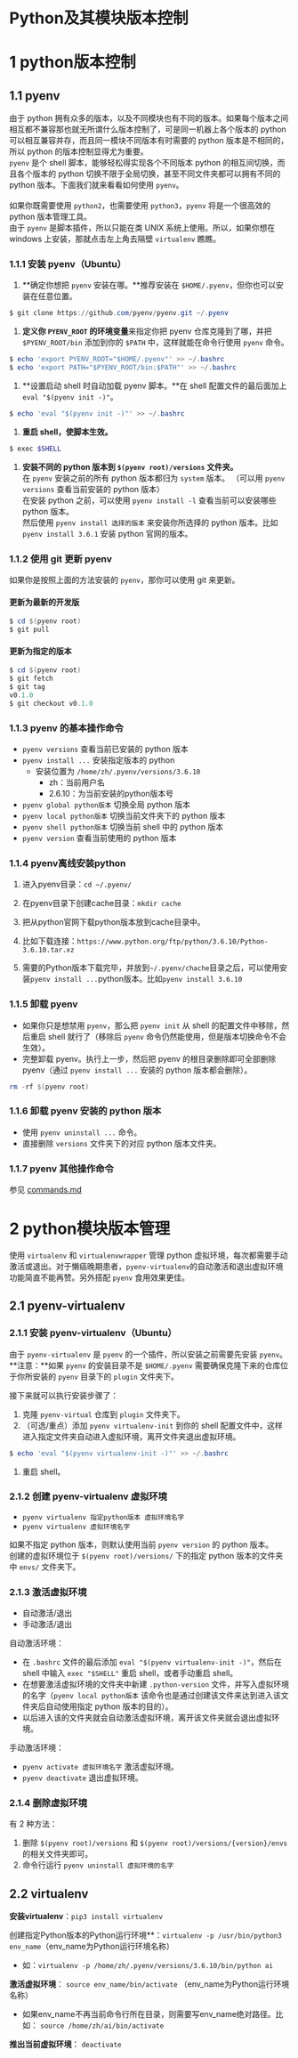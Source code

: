 # Python及其模块版本控制

# 1 python版本控制
## 1.1 pyenv
由于 python 拥有众多的版本，以及不同模块也有不同的版本。如果每个版本之间相互都不兼容那也就无所谓什么版本控制了，可是同一机器上各个版本的 python 可以相互兼容并存，而且同一模块不同版本有时需要的 python 版本是不相同的，所以 python 的版本控制显得尤为重要。<br />`pyenv` 是个 shell 脚本，能够轻松得实现各个不同版本 python 的相互间切换，而且各个版本的 python 切换不限于全局切换，甚至不同文件夹都可以拥有不同的 python 版本。下面我们就来看看如何使用 `pyenv`。<br />
<br />如果你既需要使用 `python2`，也需要使用 `python3`，`pyenv` 将是一个很高效的 python 版本管理工具。<br />由于 `pyenv` 是脚本插件，所以只能在类 UNIX 系统上使用。所以，如果你想在 windows 上安装，那就点击左上角去隔壁 `virtualenv` 瞧瞧。

### 1.1.1 安装 pyenv（Ubuntu）

1. **确定你想把 `pyenv` 安装在哪。**推荐安装在 `$HOME/.pyenv`，但你也可以安装在任意位置。
```powershell
$ git clone https://github.com/pyenv/pyenv.git ~/.pyenv
```

1. **定义你 `PYENV_ROOT` 的环境变量**来指定你把 pyenv 仓库克隆到了哪，并把 `$PYENV_ROOT/bin` 添加到你的 `$PATH` 中，这样就能在命令行使用 `pyenv` 命令。
```powershell
$ echo 'export PYENV_ROOT="$HOME/.pyenv"' >> ~/.bashrc
$ echo 'export PATH="$PYENV_ROOT/bin:$PATH"' >> ~/.bashrc
```

1. **设置启动 shell 时自动加载 pyenv 脚本。**在 shell 配置文件的最后面加上 `eval "$(pyenv init -)"`。
```powershell
$ echo 'eval "$(pyenv init -)"' >> ~/.bashrc
```

1. **重启 shell，使脚本生效。**
```powershell
$ exec $SHELL
```

1. **安装不同的 python 版本到 `$(pyenv root)/versions` 文件夹。**  <br />
在 `pyenv` 安装之前的所有 python 版本都归为 `system` 版本。 （可以用 `pyenv versions` 查看当前安装的 python 版本）<br />
在安装 python 之前，可以使用 `pyenv install -l` 查看当前可以安装哪些 python 版本。<br />
然后使用 `pyenv install 选择的版本` 来安装你所选择的 python 版本。比如 `pyenv install 3.6.1` 安装 python 官网的版本。
### 1.1.2 使用 git 更新 pyenv
如果你是按照上面的方法安装的 `pyenv`，那你可以使用 git 来更新。
#### 更新为最新的开发版


```powershell
$ cd $(pyenv root)
$ git pull
```
#### 更新为指定的版本
```powershell
$ cd $(pyenv root)
$ git fetch
$ git tag
v0.1.0
$ git checkout v0.1.0
```
### 1.1.3 pyenv 的基本操作命令

- `pyenv versions` 查看当前已安装的 python 版本
- `pyenv install ...` 安装指定版本的 python
   - 安装位置为 `/home/zh/.pyenv/versions/3.6.10` 
      - zh：当前用户名
      - 2.6.10：为当前安装的python版本号
- `pyenv global python版本` 切换全局 python 版本
- `pyenv local python版本` 切换当前文件夹下的 python 版本
- `pyenv shell python版本` 切换当前 shell 中的 python 版本
- `pyenv version` 查看当前使用的 python 版本
### 1.1.4 pyenv离线安装python

1. 进入pyenv目录：`cd ~/.pyenv/`

2. 在pyenv目录下创建cache目录：`mkdir cache`

3. 把从python官网下载python版本放到cache目录中。
4. 比如下载连接：`https://www.python.org/ftp/python/3.6.10/Python-3.6.10.tar.xz`
5. 需要的Python版本下载完毕，并放到`~/.pyenv/chache`目录之后，可以使用安装`pyenv install ...`python版本。比如`pyenv install 3.6.10`

### 1.1.5 卸载 pyenv

- 如果你只是想禁用 `pyenv`，那么把 `pyenv init` 从 shell 的配置文件中移除，然后重启 shell 就行了（移除后 `pyenv` 命令仍然能使用，但是版本切换命令不会生效）。
- 完整卸载 pyenv。执行上一步，然后把 pyenv 的根目录删除即可全部删除 pyenv（通过 `pyenv install ...` 安装的 python 版本都会删除）。
```powershell
rm -rf $(pyenv root)
```
### 1.1.6 卸载 pyenv 安装的 python 版本

- 使用 `pyenv uninstall ...` 命令。
- 直接删除 `versions` 文件夹下的对应 python 版本文件夹。
### 1.1.7 pyenv 其他操作命令
参见 [commands.md](https://link.jianshu.com?t=https://github.com/pyenv/pyenv/blob/master/COMMANDS.md)

# 2 python模块版本管理 
使用 `virtualenv` 和 `virtualenvwrapper` 管理 python 虚拟环境，每次都需要手动激活或退出。对于懒癌晚期患者，`pyenv-virtualenv`的自动激活和退出虚拟环境功能简直不能再赞。另外搭配 `pyenv` 食用效果更佳。
## 2.1 pyenv-virtualenv
### 2.1.1 安装 pyenv-virtualenv（Ubuntu）
由于 `pyenv-virtualenv` 是 `pyenv` 的一个插件，所以安装之前需要先安装 `pyenv`。<br />**注意：**如果 `pyenv` 的安装目录不是 `$HOME/.pyenv` 需要确保克隆下来的仓库位于你所安装的 `pyenv` 目录下的 `plugin` 文件夹下。

接下来就可以执行安装步骤了：

1. 克隆 `pyenv-virtual` 仓库到 `plugin` 文件夹下。
1. （可选/重点）添加 `pyenv virtualenv-init` 到你的 shell 配置文件中，这样进入指定文件夹自动进入虚拟环境，离开文件夹退出虚拟环境。
```powershell
$ echo 'eval "$(pyenv virtualenv-init -)"' >> ~/.bashrc
```

1. 重启 shell。
### 2.1.2 创建 pyenv-virtualenv 虚拟环境

- `pyenv virtualenv 指定python版本 虚拟环境名字`
- `pyenv virtualenv 虚拟环境名字`

如果不指定 python 版本，则默认使用当前 `pyenv version` 的 python 版本。<br />创建的虚拟环境位于 `$(pyenv root)/versions/` 下的指定 python 版本的文件夹中 `envs/` 文件夹下。
### 2.1.3 激活虚拟环境

- 自动激活/退出
- 手动激活/退出

自动激活环境：

- 在 `.bashrc` 文件的最后添加 `eval "$(pyenv virtualenv-init -)"`，然后在 shell 中输入 `exec "$SHELL"` 重启 shell，或者手动重启 shell。
- 在想要激活虚拟环境的文件夹中新建 `.python-version` 文件，并写入虚拟环境的名字（`pyenv local python版本` 该命令也是通过创建该文件来达到进入该文件夹后自动使用指定 python 版本的目的）。
- 以后进入该的文件夹就会自动激活虚拟环境，离开该文件夹就会退出虚拟环境。

手动激活环境：

- `pyenv activate 虚拟环境名字` 激活虚拟环境。
- `pyenv deactivate` 退出虚拟环境。
### 2.1.4 删除虚拟环境
有 2 种方法：

1. 删除 `$(pyenv root)/versions` 和 `$(pyenv root)/versions/{version}/envs` 的相关文件夹即可。
1. 命令行运行 `pyenv uninstall 虚拟环境的名字`



## 2.2 virtualenv
**安装virtualenv**：`pip3 install virtualenv`

创建指定Python版本的Python运行环境**：`virtualenv -p /usr/bin/python3 env_name`（env_name为Python运行环境名称）

- 如：`virtualenv -p /home/zh/.pyenv/versions/3.6.10/bin/python ai`

**激活虚拟环境**： `source env_name/bin/activate` （env_name为Python运行环境名称）

- 如果env_name不再当前命令行所在目录，则需要写env_name绝对路径。比如： `source /home/zh/ai/bin/activate`

**推出当前虚拟环境**： `deactivate` 